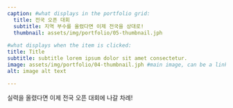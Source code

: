 ```yaml
---
caption: #what displays in the portfolio grid:
  title: 전국 오픈 대회
  subtitle: 지역 부수를 올렸다면 이제 전국을 상대로!
  thumbnail: assets/img/portfolio/05-thumbnail.jph
  
#what displays when the item is clicked:
title: Title
subtitle: subtitle lorem ipsum dolor sit amet consectetur.
image: assets/img/portfolio/04-thumbnail.jph #main image, can be a link or a file in assets/img/portfolio
alt: image alt text

---
```

실력을 올렸다면 이제 전국 오픈 대회에 나갈 차례!